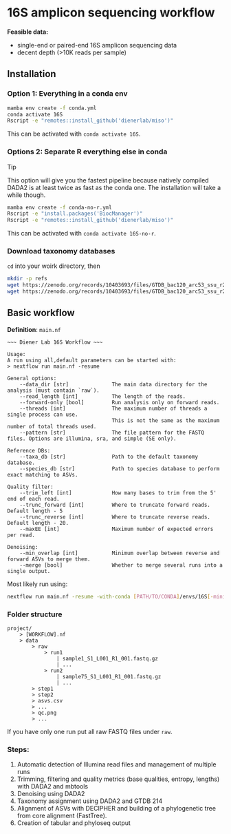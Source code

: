 # 16S amplicon sequencing workflow

**Feasible data:**

- single-end or paired-end 16S amplicon sequencing data
- decent depth (>10K reads per sample)

## Installation

### Option 1: Everything in a conda env

```bash
mamba env create -f conda.yml
conda activate 16S
Rscript -e "remotes::install_github('dienerlab/miso')"
```

This can be activated with `conda activate 16S`.

### Options 2: Separate R everything else in conda


> [!TIP]
> This option will give you the fastest pipeline because natively compiled DADA2 is
> at least twice as fast as the conda one. The installation will take a while though.

```bash
mamba env create -f conda-no-r.yml
Rscript -e "install.packages('BiocManager')"
Rscript -e "remotes::install_github('dienerlab/miso')"
```

This can be activated with `conda activate 16S-no-r`.

### Download taxonomy databases

`cd` into your woirk directory, then

```bash
mkdir -p refs
wget https://zenodo.org/records/10403693/files/GTDB_bac120_arc53_ssu_r214_genus.fa.gz?download=1 -O GTDB_bac120_arc53_ssu_r214_genus.fa.gz
wget https://zenodo.org/records/10403693/files/GTDB_bac120_arc53_ssu_r214_species.fa.gz?download=1 -O GTDB_bac120_arc53_ssu_r214_species.fa.gz
```

## Basic workflow

**Definition**: `main.nf`

```text
~~~ Diener Lab 16S Workflow ~~~

Usage:
A run using all,default parameters can be started with:
> nextflow run main.nf -resume

General options:
    --data_dir [str]              The main data directory for the analysis (must contain `raw`).
    --read_length [int]           The length of the reads.
    --forward-only [bool]         Run analysis only on forward reads.
    --threads [int]               The maximum number of threads a single process can use.
                                  This is not the same as the maximum number of total threads used.
    --pattern [str]               The file pattern for the FASTQ files. Options are illumina, sra, and simple (SE only).

Reference DBs:
    --taxa_db [str]               Path to the default taxonomy database.
    --species_db [str]            Path to species database to perform exact matching to ASVs.

Quality filter:
    --trim_left [int]             How many bases to trim from the 5' end of each read.
    --trunc_forward [int]         Where to truncate forward reads. Default length - 5
    --trunc_reverse [int]         Where to truncate reverse reads. Default length - 20.
    --maxEE [int]                 Maximum number of expected errors per read.

Denoising:
    --min_overlap [int]           Minimum overlap between reverse and forward ASVs to merge them.
    --merge [bool]                Whether to merge several runs into a single output.
```

Most likely run using:

```bash
nextflow run main.nf -resume -with-conda [PATH/TO/CONDA]/envs/16S[-minimal]
```

### Folder structure

```
project/
    > [WORKFLOW].nf
    > data
        > raw
            > run1
                | sample1_S1_L001_R1_001.fastq.gz
                | ...
            > run2
                | sample75_S1_L001_R1_001.fastq.gz
                | ...
        > step1
        > step2
        > asvs.csv
        > ...
        > qc.png
        > ...
```

If you have only one run put all raw FASTQ files under `raw`.

### Steps:

1. Automatic detection of Illumina read files and management of multiple runs
2. Trimming, filtering and quality metrics (base qualities, entropy, lengths) with DADA2 and mbtools
3. Denoising using DADA2
4. Taxonomy assignment using DADA2 and GTDB 214
5. Alignment of ASVs with DECIPHER and building of a phylogenetic tree from core alignment (FastTree).
6. Creation of tabular and phyloseq output

